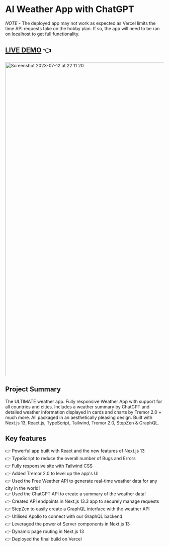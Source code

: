 # AI Weather App with ChatGPT

_NOTE_ - The deployed app may not work as expected as Vercel limits the time API requests take on the hobby plan. If so, the app will need to be ran on localhost to get full functionality.

## [LIVE DEMO](https://ai-weather-app-three.vercel.app) :point_left:

<img width="1000" alt="Screenshot 2023-07-12 at 22 11 20" src="https://github.com/shivsgkashyap/ai-weather-app/assets/89941894/edb81474-15d0-45af-8d54-6031abaaf7df">

## Project Summary


The ULTIMATE weather app. Fully responsive Weather App with support for all countries and cities. Includes a weather summary by ChatGPT and detailed weather information displayed in cards and charts by Tremor 2.0 + much more. All packaged in an aesthetically pleasing design. Built with Next.js 13, React.js, TypeScript, Tailwind, Tremor 2.0, StepZen & GraphQL.

## Key features

👉 Powerful app built with React and the new features of Next.js 13  
👉 TypeScript to reduce the overall number of Bugs and Errors  
👉 Fully responsive site with Tailwind CSS  
👉 Added Tremor 2.0 to level up the app's UI  
👉 Used the Free Weather API to generate real-time weather data for any city in the world!  
👉 Used the ChatGPT API to create a summary of the weather data!  
👉 Created API endpoints in Next.js 13.3 app to securely manage requests  
👉 StepZen to easily create a GraphQL interface with the weather API  
👉 Utilised Apollo to connect with our GraphQL backend  
👉 Leveraged the power of Server components in Next.js 13  
👉 Dynamic page routing in Next.js 13  
👉 Deployed the final build on Vercel
